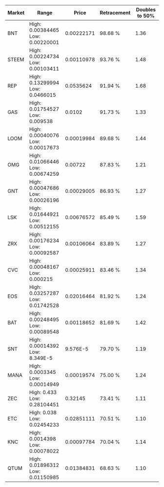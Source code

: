 | Market | Range | Price| Retracement | Doubles to 50% |
| --- | --- | --- | --- | --- |
| BNT | High: 0.00384465<br />Low: 0.00220001 | 0.00222171 | 98.68 % | 1.36 |
| STEEM | High: 0.00224734<br />Low: 0.00103411 | 0.00110978 | 93.76 % | 1.48 |
| REP | High: 0.13299994<br />Low: 0.0466015 | 0.0535624 | 91.94 % | 1.68 |
| GAS | High: 0.01754527<br />Low: 0.009538 | 0.0102 | 91.73 % | 1.33 |
| LOOM | High: 0.00040076<br />Low: 0.00017673 | 0.00019984 | 89.68 % | 1.44 |
| OMG | High: 0.01066446<br />Low: 0.00674259 | 0.00722 | 87.83 % | 1.21 |
| GNT | High: 0.00047686<br />Low: 0.00026196 | 0.00029005 | 86.93 % | 1.27 |
| LSK | High: 0.01644921<br />Low: 0.00512155 | 0.00676572 | 85.49 % | 1.59 |
| ZRX | High: 0.00176234<br />Low: 0.00092587 | 0.00106064 | 83.89 % | 1.27 |
| CVC | High: 0.00048167<br />Low: 0.000215 | 0.00025911 | 83.46 % | 1.34 |
| EOS | High: 0.03257287<br />Low: 0.01742528 | 0.02016464 | 81.92 % | 1.24 |
| BAT | High: 0.00248495<br />Low: 0.00089548 | 0.00118652 | 81.69 % | 1.42 |
| SNT | High: 0.00014392<br />Low: 8.349E-5 | 9.576E-5 | 79.70 % | 1.19 |
| MANA | High: 0.0003345<br />Low: 0.00014949 | 0.00019574 | 75.00 % | 1.24 |
| ZEC | High: 0.433<br />Low: 0.28104451 | 0.32145 | 73.41 % | 1.11 |
| ETC | High: 0.038<br />Low: 0.02454233 | 0.02851111 | 70.51 % | 1.10 |
| KNC | High: 0.0014398<br />Low: 0.00078022 | 0.00097784 | 70.04 % | 1.14 |
| QTUM | High: 0.01896312<br />Low: 0.01150985 | 0.01384831 | 68.63 % | 1.10 |
